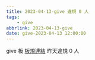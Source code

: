 ```yaml
---
title: 2023-04-13-give 違規 0 人
tags:
    - give
abbrlink: 2023-04-13-give
date: give-2023-04-13 12:00:00
---
```

give 板 [板規連結](https://www.ptt.cc/bbs/give/M.1612495900.A.C32.html)
昨天違規 0 人
